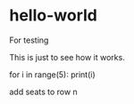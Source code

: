 # hello-world
For testing

This is just to see how it works.

for i in range(5):
    print(i)

add seats to row n
